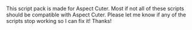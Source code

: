 This script pack is made for Aspect Cuter. Most if not all of these scripts should be compatible with Aspect Cuter. Please let me know if any of the scripts stop working so I can fix it! Thanks!
